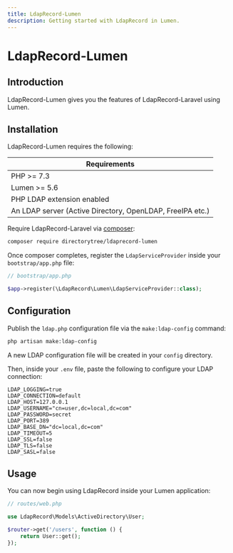 ```yaml
---
title: LdapRecord-Lumen
description: Getting started with LdapRecord in Lumen.
---
```


# LdapRecord-Lumen

## Introduction

LdapRecord-Lumen gives you the features of LdapRecord-Laravel using Lumen.

## Installation

LdapRecord-Lumen requires the following:

| Requirements                                              |
| --------------------------------------------------------- |
| PHP >= 7.3                                                |
| Lumen >= 5.6                                              |
| PHP LDAP extension enabled                                |
| An LDAP server (Active Directory, OpenLDAP, FreeIPA etc.) |

Require LdapRecord-Laravel via [composer](https://getcomposer.org/):

```bash
composer require directorytree/ldaprecord-lumen
```

Once composer completes, register the `LdapServiceProvider` inside your `bootstrap/app.php` file:

```php
// bootstrap/app.php

$app->register(\LdapRecord\Lumen\LdapServiceProvider::class);
```

## Configuration

Publish the `ldap.php` configuration file via the `make:ldap-config` command:

```bash
php artisan make:ldap-config
```

A new LDAP configuration file will be created in your `config` directory.

Then, inside your `.env` file, paste the following to configure your LDAP connection:

```text
LDAP_LOGGING=true
LDAP_CONNECTION=default
LDAP_HOST=127.0.0.1
LDAP_USERNAME="cn=user,dc=local,dc=com"
LDAP_PASSWORD=secret
LDAP_PORT=389
LDAP_BASE_DN="dc=local,dc=com"
LDAP_TIMEOUT=5
LDAP_SSL=false
LDAP_TLS=false
LDAP_SASL=false
```

## Usage

You can now begin using LdapRecord inside your Lumen application:

```php
// routes/web.php

use LdapRecord\Models\ActiveDirectory\User;

$router->get('/users', function () {
    return User::get();
});
```
